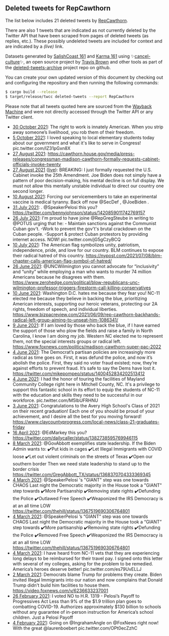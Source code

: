 ## Deleted tweets for RepCawthorn

The list below includes 21 deleted tweets by
[RepCawthorn](https://twitter.com/RepCawthorn).

There are also 1 tweets that are indicated as not currently
deleted by the Twitter API that have been scraped from pages of deleted tweets (as replies, etc.).
These possibly undeleted tweets are included for context and are indicated by a _(live)_ link.


Datasets generated by [SalishCoast 161](https://twitter.com/SalishCoastA) and [Karma 161](https://twitter.com/KarmaOneSixOne)
using ✨[cancel-culture](https://github.com/travisbrown/cancel-culture)✨, an open source project by [Travis Brown](https://twitter.com/travisbrown) 
and other tools as part of the [deleted-tweets-archive](https://github.com/salcoast/deleted-tweets-archive/) project repo on github.

You can create your own updated version of this document by checking out and configuring the
repository and then running the following commands:

```bash
$ cargo build --release
$ target/release/twcc deleted-tweets --report RepCawthorn
```

Please note that all tweets quoted here are sourced from the
[Wayback Machine](https://web.archive.org) and were not directly accessed through the Twitter API or
any Twitter client.

* [30 October 2021](https://web.archive.org/web/20211030003305/https://twitter.com/RepCawthorn/status/1454244911960797184): The right to work is innately American. When you strip away someone’s livelihood, you rob them of their freedom.
* [ 5 October 2021](https://web.archive.org/web/20211005174133/https://twitter.com/RepCawthorn/status/1445443302409576451): I loved speaking to local elementary students today about our government and what it's like to serve in Congress! pic.twitter.com/IZ31pGxn8X
* [27 August 2021](https://web.archive.org/web/20210827003700/https://twitter.com/RepCawthorn/status/1431053018884153344): https://cawthorn.house.gov/media/press-releases/congressman-madison-cawthorn-formally-requests-cabinet-officials-invoke-twenty
* [27 August 2021](https://web.archive.org/web/20210827003700/https://twitter.com/RepCawthorn/status/1431053018884153344) ([live](https://twitter.com/RepCawthorn/status/1431053017927856129)): BREAKING: I just formally requested the U.S. Cabinet invoke the 25th Amendment.  Joe Biden does not simply have a pattern of poor decision-making, his mental decline is on full display.  We must not allow this mentally unstable individual to direct our country one second longer.
* [10 August 2021](https://web.archive.org/web/20210810155909/https://twitter.com/RepCawthorn/status/1425122139426934784): Forcing our servicemembers to take an experimental vaccine is medical tyranny.  Back off now  @SecDef ,  @JoeBiden .
* [31 July 2021](https://web.archive.org/web/20210731022244/https://twitter.com/RepCawthorn/status/1421295207748935685): . @SpeakerPelosi  this you? https://twitter.com/bennyjohnson/status/1420859011742769157
* [26 July 2021](https://web.archive.org/web/20210726210154/https://twitter.com/RepCawthorn/status/1419764917557661708): I'm proud to have joine  @RepGregSteube  in writing to  @POTUS  urging that he:  - Maintain sanctions against the Communist Cuban gov't.  -Work to prevent the gov't's brutal crackdown on the Cuban people.  -Support & protect Cuban protestors by providing internet access.  NOW! pic.twitter.com/jG5gCzyBCQ
* [10 July 2021](https://web.archive.org/web/20210710005124/https://twitter.com/RepCawthorn/status/1413662019153182722): The American flag symbolizes unity, patriotism, independence, pride, and love for our country.   BLM continues to expose their radical hatred of this country. https://nypost.com/2021/07/08/blm-chapter-calls-american-flag-symbol-of-hatred/
* [26 June 2021](https://web.archive.org/web/20210626214258/https://twitter.com/RepCawthorn/status/1408903611439013892): @UNCWilmington  you cannot advocate for “inclusivity” and “unity” while employing a man who wants to murder 74 million Americans because he disagrees with them. https://www.zerohedge.com/political/blow-republicans-unc-wilmington-professor-triggers-firestorm-call-killing-conservatives
* [10 June 2021](https://web.archive.org/web/20210610010901/https://twitter.com/RepCawthorn/status/1402787012646735876): Washington D.C. hates me because they fear you!  NC-11 elected me because they believe in backing the blue, prioritizing American interests, supporting our heroic veterans, protecting our 2A rights, freedom of speech, and individual liberties. https://www.bizpacreview.com/2021/06/09/rep-cawthorn-backhands-radical-left-group-aiming-to-unseat-him-1086341/
* [ 9 June 2021](https://web.archive.org/web/20210609202143/https://twitter.com/RepCawthorn/status/1402703501029937157): If I am loved by those who back the blue, if I have earned the support of those who plow the fields and raise a family in North Carolina, I know I am doing my job.  Western NC elected me to represent them, not the special interests groups or radical left. https://www.foxnews.com/politics/madison-cawthorn-super-pac-2022
* [ 4 June 2021](https://web.archive.org/web/20210604233344/https://twitter.com/RepCawthorn/status/1400958937541890048): The Democrat’s partisan policies are increasingly more radical as time goes on.  First, it was defund the police, and now it’s abolish the police.   First, they said no voter fraud existed; now, they’re against efforts to prevent fraud.  It’s safe to say the Dems have lost it. https://twitter.com/mikepompeo/status/1400452834202513412
* [ 4 June 2021](https://web.archive.org/web/20210604194536/https://twitter.com/RepCawthorn/status/1400901417569824773): I had the honor of touring the facilities of Mayland Community College right here in Mitchell County, NC.   It's a privilege to support this fantastic school in its effort to equip the students of NC-11 with the education and skills they need to be successful in our workforce. pic.twitter.com/M5IbUFRHNU
* [ 3 June 2021](https://web.archive.org/web/20210603213406/https://twitter.com/RepCawthorn/status/1400566294039207940): Congratulations to the Avery High School's Class of 2021 on their recent graduation!  Each one of you should be proud of your achievement, and I desire all the best for you moving forward!    https://www.claycountyprogress.com/local-news/class-21-graduates-friday
* [16 April 2021](https://web.archive.org/web/20210416211456/https://twitter.com/RepCawthorn/status/1383166887920566272): @EdMarkey  this you? https://twitter.com/dailycaller/status/1382738595769946115
* [ 8 March 2021](https://web.archive.org/web/20210308164657/https://twitter.com/RepCawthorn/status/1368966455384043525): @GovAbbott  exemplifies state leadership.   If the Biden Admin wants to:  ✔️Put kids in cages  ✔️Let Illegal Immigrants with COVID loose  ✔️Let out violent criminals on the streets of Texas  ✔️Open our southern border  Then we need state leadership to stand up to the border crisis https://twitter.com/GregAbbott_TX/status/1368370704333369345
* [ 4 March 2021](https://web.archive.org/web/20210304232316/https://twitter.com/RepCawthorn/status/1367616589303013382): @SpeakerPelosi 's "GIANT" step was one towards CHAOS  Last night the Democratic majority in the House took a "GIANT" step towards   ✔️More Partisanship   ✔️Removing state rights  ✔️Defunding the Police  ✔️Outlawed Free Speech  ✔️Weaponized the IRS   Democracy is at an all time LOW https://twitter.com/thehill/status/1367519690306764801
* [ 4 March 2021](https://web.archive.org/web/20210304224524/https://twitter.com/RepCawthorn/status/1367607020766056461): @SpeakerPelosi ’s “GIANT” step was one towards CHAOS  Last night the Democratic majority in the House took a “GIANT” step towards   ✔️More partisanship  ✔️Removing state rights  ✔️Defunding the Police   ✔️Removed Free Speech   ✔️Weaponized the IRS  Democracy is at an all time LOW https://twitter.com/thehill/status/1367519690306764801
* [ 4 March 2021](https://web.archive.org/web/20210304193443/https://twitter.com/RepCawthorn/status/1367558967015202817): I have heard from NC-11 vets that they are experiencing long delays to be reimbursed for their travel pay. I signed onto this letter with several of my colleges, asking for the problem to be remedied. America’s heroes deserve better! pic.twitter.com/es79UvELLJ
* [ 2 March 2021](https://web.archive.org/web/20210302163052/https://twitter.com/RepCawthorn/status/1366787926135345157): Democrats blame Trump for problems they create.  Biden invited Illegal Immigrants into our nation and now complains that Donald Trump didn't build him facilities to house them. https://video.foxnews.com/v/6236633237001
* [26 February 2021](https://web.archive.org/web/20210226221259/https://twitter.com/RepCawthorn/status/1365424608984375300): I voted NO to H.R. 1319 - Pelosi’s Payoff to Progressives Act  Less than 9% of the $1.9 trillion plan goes to combatting COVID-19.  Authorizes approximately $130 billion to schools without any guarantee of in-person instruction for America’s school children.  Just a Pelosi Payoff
* [ 4 February 2021](https://web.archive.org/web/20210204030938/https://twitter.com/RepCawthorn/status/1357164303795781632): Going on  @IngrahamAngle  on  @FoxNews  right now! With the great  @laurenboebert  pic.twitter.com/OPt0ecZzhC
